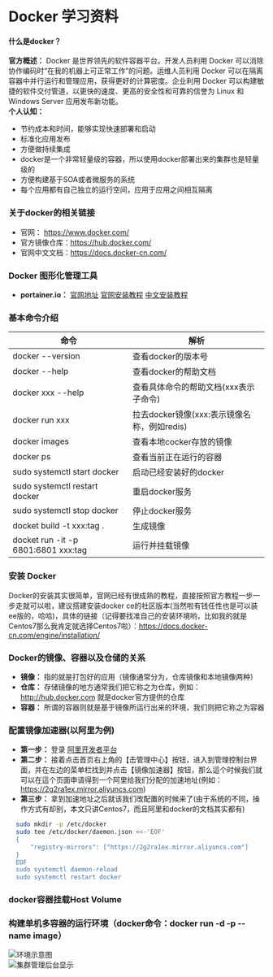 # Docker 学习资料
#### 什么是docker？
**官方概述：** Docker 是世界领先的软件容器平台。开发人员利用 Docker 可以消除协作编码时“在我的机器上可正常工作”的问题。运维人员利用 Docker 可以在隔离容器中并行运行和管理应用，获得更好的计算密度。企业利用 Docker 可以构建敏捷的软件交付管道，以更快的速度、更高的安全性和可靠的信誉为 Linux 和 Windows Server 应用发布新功能。  
**个人认知：**  
* 节约成本和时间，能够实现快速部署和启动  
* 标准化应用发布 
* 方便做持续集成 
* docker是一个非常轻量级的容器，所以使用docker部署出来的集群也是轻量级的 
* 方便构建基于SOA或者微服务的系统 
* 每个应用都有自己独立的运行空间，应用于应用之间相互隔离 

### 关于docker的相关链接   
* 官网： https://www.docker.com/ 
* 官方镜像仓库：https://hub.docker.com/ 
* 官网中文文档：https://docs.docker-cn.com/  

### Docker 图形化管理工具    
* **portainer.io：**  [官网地址](https://portainer.io/) [官网安装教程](https://portainer.io/install.html)  [中文安装教程](http://blog.51cto.com/ganbing/2083051)  

### 基本命令介绍  

|        命令                           |                解析                                          |
|---------------------------------------|--------------------------------------------------------------|
| docker --version                      | 查看docker的版本号                                           |
| docker --help                         | 查看docker的帮助文档                                         |
| docker xxx --help                     | 查看具体命令的帮助文档(xxx表示子命令)                        |
| docker run xxx                        | 拉去docker镜像(xxx:表示镜像名称，例如redis)                  |
| docker images                         | 查看本地cocker存放的镜像                                     |
| docker ps                             | 查看当前正在运行的容器                                       |
| sudo systemctl start docker           | 启动已经安装好的docker                                       |
| sudo systemctl restart docker         | 重启docker服务                                               |
| sudo systemctl stop docker            | 停止docker服务                                               |
| docket build -t xxx:tag .             | 生成镜像                                                     |
| docket run -it -p 6801:6801 xxx:tag   | 运行并挂载镜像                                                |


### 安装 Docker 
Docker的安装其实很简单，官网已经有很成熟的教程，直接按照官方教程一步一步走就可以啦，建议搭建安装docker ce的社区版本(当然啦有钱任性也是可以装ee版的，哈哈)，具体的链接（记得要找准自己的安装环境哟，比如我的就是Centos7那么我肯定就选择Centos7啦）：https://docs.docker-cn.com/engine/installation/  

### Docker的镜像、容器以及仓储的关系 
* **镜像：** 指的就是打包好的应用（镜像通常分为，仓库镜像和本地镜像两种）  
* **仓库：** 存储镜像的地方通常我们把它称之为仓库，例如：http://hub.docker.com 就是docker官方提供的仓库 
* **容器：** 所谓的容器则就是基于镜像所运行出来的环境，我们则把它称之为容器 

### 配置镜像加速器(以阿里为例)  
* **第一步：** 登录 [阿里开发者平台](https://dev.aliyun.com) 
* **第二步：** 接着点击首页右上角的【击管理中心】按钮，进入到管理控制台界面，并在左边的菜单栏找到并点击【镜像加速器】按钮，那么這个时候我们就可以在這个页面申请得到一个阿里给我们分配的加速地址(例如：https://2g2ra1ex.mirror.aliyuncs.com) 
* **第三步：** 拿到加速地址之后就该我们改配置的时候来了(由于系统的不同，操作方式有却别，本文只讲Centos7，而且阿里和docker的文档其实都有)  
```Bash
  sudo mkdir -p /etc/docker
  sudo tee /etc/docker/daemon.json <<-'EOF'
  {
      "registry-mirrors": ["https://2g2ra1ex.mirror.aliyuncs.com"]
  }
  EOF
  sudo systemctl daemon-reload
  sudo systemctl restart docker
```

### docker容器挂载Host Volume



### 构建单机多容器的运行环境（docker命令：docker run -d -p --name image） 
![环境示意图](https://github-1251498502.cos.ap-chongqing.myqcloud.com/Docker/20180826184415.png)  
![集群管理后台显示](https://github-1251498502.cos.ap-chongqing.myqcloud.com/Docker/20180826212023.png)  







